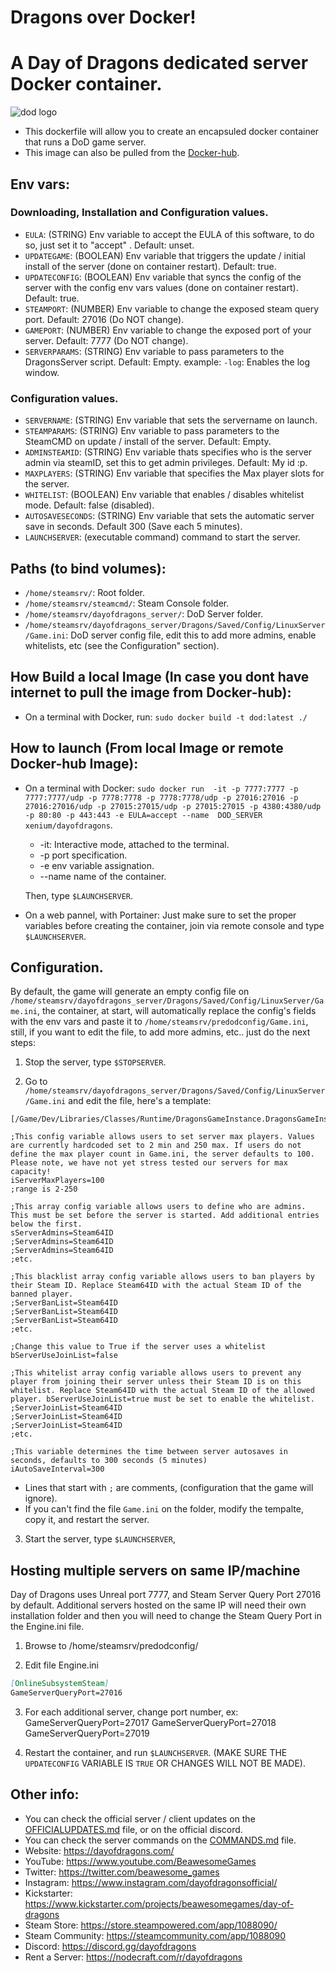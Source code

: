 # Dragons over Docker! 
# A Day of Dragons dedicated server Docker container.
![dod logo](https://steamcdn-a.akamaihd.net/steamcommunity/public/images/apps/1088320/438449dd45a85b9285a9c2be55a7fcef5a3d3a4d.jpg)
- This dockerfile will allow you to create an encapsuled docker container that runs a DoD game server.
- This image can also be pulled from the [Docker-hub](https://hub.docker.com/repository/docker/xenium/dayofdragons/).

## Env vars:
### Downloading, Installation and Configuration values.
- ```EULA```: (STRING) Env variable to accept the EULA of this software, to do so, just set it to "accept" . Default: unset.
- ```UPDATEGAME```: (BOOLEAN) Env variable that triggers the update / initial install of the server (done on container restart). Default: true.
- ```UPDATECONFIG```: (BOOLEAN) Env variable that syncs the config of the server with the config env vars values (done on container restart). Default: true.
- ```STEAMPORT```: (NUMBER) Env variable to change the exposed steam query port. Default: 27016 (Do NOT change).
- ```GAMEPORT```: (NUMBER) Env variable to change the exposed port of your server. Default: 7777 (Do NOT change).
- ```SERVERPARAMS```: (STRING) Env variable to pass parameters to the DragonsServer script. Default: Empty. example: ```-log```: Enables the log window.
### Configuration values.
- ```SERVERNAME```: (STRING) Env variable that sets the servername on launch.
- ```STEAMPARAMS```: (STRING) Env variable to pass parameters to the SteamCMD on update / install of the server. Default: Empty.
- ```ADMINSTEAMID```: (STRING) Env variable thats specifies who is the server admin via steamID, set this to get admin privileges. Default: My id :p.
- ```MAXPLAYERS```: (STRING) Env variable that specifies the Max player slots for the server.
- ```WHITELIST```: (BOOLEAN) Env variable that enables / disables whitelist mode. Default: false (disabled).
- ```AUTOSAVESECONDS```: (STRING) Env variable that sets the automatic server save in seconds. Default 300 (Save each 5 minutes).
- ```LAUNCHSERVER```: (executable command) command to start the server.

## Paths (to bind volumes):
- ```/home/steamsrv/```: Root folder.
- ```/home/steamsrv/steamcmd/```: Steam Console folder.
- ```/home/steamsrv/dayofdragons_server/```: DoD Server folder.
- ```/home/steamsrv/dayofdragons_server/Dragons/Saved/Config/LinuxServer/Game.ini```: DoD server config file, edit this to add more admins, enable whitelists, etc (see the Configuration" section).

## How Build a local Image (In case you dont have internet to pull the image from Docker-hub):
- On a terminal with Docker, run: ```sudo docker build -t dod:latest ./```
## How to launch (From local Image or remote Docker-hub Image):
- On a terminal with Docker: ```sudo docker run  -it -p 7777:7777 -p 7777:7777/udp -p 7778:7778 -p 7778:7778/udp -p 27016:27016 -p 27016:27016/udp -p 27015:27015/udp -p 27015:27015 -p 4380:4380/udp -p 80:80 -p 443:443 -e EULA=accept --name  DOD_SERVER xenium/dayofdragons```.
  - -it: Interactive mode, attached to the terminal.
  - -p port specification.
  - -e env variable assignation.
  - --name name of the container.
  
  Then, type `$LAUNCHSERVER`.

- On a web pannel, with Portainer: Just make sure to set the proper variables before creating the container, join via remote console and type `$LAUNCHSERVER`.

## Configuration.
By default, the game will generate an empty config file on `/home/steamsrv/dayofdragons_server/Dragons/Saved/Config/LinuxServer/Game.ini`, the container, at start, will automatically replace the config's fields with the env vars and paste it to `/home/steamsrv/predodconfig/Game.ini`, still, if you want to edit the file, to add more admins, etc.. just do the next steps:

1) Stop the server, type `$STOPSERVER`.

2) Go to `/home/steamsrv/dayofdragons_server/Dragons/Saved/Config/LinuxServer/Game.ini` and edit the file, here's a template:

```
[/Game/Dev/Libraries/Classes/Runtime/DragonsGameInstance.DragonsGameInstance_C]

;This config variable allows users to set server max players. Values are currently hardcoded set to 2 min and 250 max. If users do not define the max player count in Game.ini, the server defaults to 100. Please note, we have not yet stress tested our servers for max capacity!
iServerMaxPlayers=100
;range is 2-250

;This array config variable allows users to define who are admins. This must be set before the server is started. Add additional entries below the first.
sServerAdmins=Steam64ID
;ServerAdmins=Steam64ID
;ServerAdmins=Steam64ID
;etc.

;This blacklist array config variable allows users to ban players by their Steam ID. Replace Steam64ID with the actual Steam ID of the banned player.
;ServerBanList=Steam64ID
;ServerBanList=Steam64ID
;ServerBanList=Steam64ID
;etc.

;Change this value to True if the server uses a whitelist
bServerUseJoinList=false

;This whitelist array config variable allows users to prevent any player from joining their server unless their Steam ID is on this whitelist. Replace Steam64ID with the actual Steam ID of the allowed player. bServerUseJoinList=true must be set to enable the whitelist.
;ServerJoinList=Steam64ID
;ServerJoinList=Steam64ID
;ServerJoinList=Steam64ID
;etc.

;This variable determines the time between server autosaves in seconds, defaults to 300 seconds (5 minutes)
iAutoSaveInterval=300
```

* Lines that start with `;` are comments, (configuration that the game will ignore).
* If you can't find the file `Game.ini` on the folder, modify the tempalte, copy it, and restart the server.

3) Start the server, type `$LAUNCHSERVER`,

## Hosting multiple servers on same IP/machine
Day of Dragons uses Unreal port 7777, and Steam Server Query Port 27016 by default. Additional servers hosted on the same IP will need their own installation folder and then you will need to change the Steam Query Port in the Engine.ini file.

1) Browse to /home/steamsrv/predodconfig/

2) Edit file Engine.ini

```MARKDOWN
[OnlineSubsystemSteam]
GameServerQueryPort=27016
```
3) For each additional server, change port number, ex:
GameServerQueryPort=27017
GameServerQueryPort=27018
GameServerQueryPort=27019

4) Restart the container, and run `$LAUNCHSERVER`.
(MAKE SURE THE `UPDATECONFIG` VARIABLE IS `TRUE` OR CHANGES WILL NOT BE MADE).

## Other info:
- You can check the official server / client updates on the [OFFICIALUPDATES.md](https://github.com/Frenzoid/DayofDragons/blob/master/OFFICIALUPDATES.md) file, or on the official discord.
- You can check the server commands on the [COMMANDS.md](https://github.com/Frenzoid/DayofDragons/blob/master/COMMANDS.md) file.
- Website: https://dayofdragons.com/
- YouTube: https://www.youtube.com/BeawesomeGames
- Twitter: https://twitter.com/beawesome_games
- Instagram: https://www.instagram.com/dayofdragonsofficial/
- Kickstarter: https://www.kickstarter.com/projects/beawesomegames/day-of-dragons
- Steam Store: https://store.steampowered.com/app/1088090/
- Steam Community: https://steamcommunity.com/app/1088090
- Discord: https://discord.gg/dayofdragons
- Rent a Server: https://nodecraft.com/r/dayofdragons
